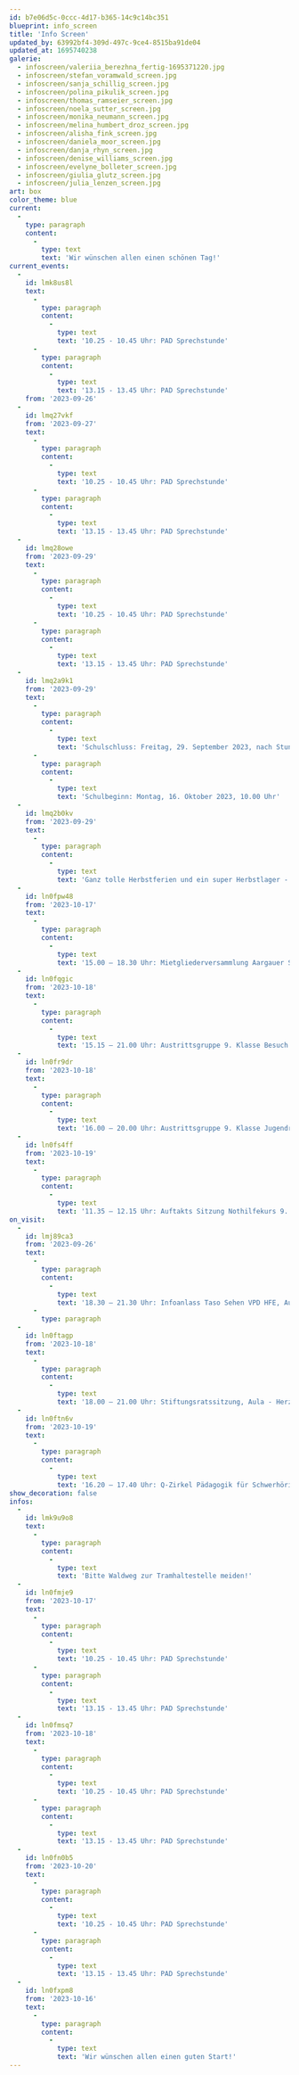 ```yaml
---
id: b7e06d5c-0ccc-4d17-b365-14c9c14bc351
blueprint: info_screen
title: 'Info Screen'
updated_by: 63992bf4-309d-497c-9ce4-8515ba91de04
updated_at: 1695740238
galerie:
  - infoscreen/valeriia_berezhna_fertig-1695371220.jpg
  - infoscreen/stefan_voramwald_screen.jpg
  - infoscreen/sanja_schillig_screen.jpg
  - infoscreen/polina_pikulik_screen.jpg
  - infoscreen/thomas_ramseier_screen.jpg
  - infoscreen/noela_sutter_screen.jpg
  - infoscreen/monika_neumann_screen.jpg
  - infoscreen/melina_humbert_droz_screen.jpg
  - infoscreen/alisha_fink_screen.jpg
  - infoscreen/daniela_moor_screen.jpg
  - infoscreen/danja_rhyn_screen.jpg
  - infoscreen/denise_williams_screen.jpg
  - infoscreen/evelyne_bolleter_screen.jpg
  - infoscreen/giulia_glutz_screen.jpg
  - infoscreen/julia_lenzen_screen.jpg
art: box
color_theme: blue
current:
  -
    type: paragraph
    content:
      -
        type: text
        text: 'Wir wünschen allen einen schönen Tag!'
current_events:
  -
    id: lmk8us8l
    text:
      -
        type: paragraph
        content:
          -
            type: text
            text: '10.25 - 10.45 Uhr: PAD Sprechstunde'
      -
        type: paragraph
        content:
          -
            type: text
            text: '13.15 - 13.45 Uhr: PAD Sprechstunde'
    from: '2023-09-26'
  -
    id: lmq27vkf
    from: '2023-09-27'
    text:
      -
        type: paragraph
        content:
          -
            type: text
            text: '10.25 - 10.45 Uhr: PAD Sprechstunde'
      -
        type: paragraph
        content:
          -
            type: text
            text: '13.15 - 13.45 Uhr: PAD Sprechstunde'
  -
    id: lmq28owe
    from: '2023-09-29'
    text:
      -
        type: paragraph
        content:
          -
            type: text
            text: '10.25 - 10.45 Uhr: PAD Sprechstunde'
      -
        type: paragraph
        content:
          -
            type: text
            text: '13.15 - 13.45 Uhr: PAD Sprechstunde'
  -
    id: lmq2a9k1
    from: '2023-09-29'
    text:
      -
        type: paragraph
        content:
          -
            type: text
            text: 'Schulschluss: Freitag, 29. September 2023, nach Stundenplan'
      -
        type: paragraph
        content:
          -
            type: text
            text: 'Schulbeginn: Montag, 16. Oktober 2023, 10.00 Uhr'
  -
    id: lmq2b0kv
    from: '2023-09-29'
    text:
      -
        type: paragraph
        content:
          -
            type: text
            text: 'Ganz tolle Herbstferien und ein super Herbstlager - Bis bald!'
  -
    id: ln0fpw48
    from: '2023-10-17'
    text:
      -
        type: paragraph
        content:
          -
            type: text
            text: '15.00 – 18.30 Uhr: Mietgliederversammlung Aargauer Sehhilfe, Aula - Herzlich willkommen!'
  -
    id: ln0fqgic
    from: '2023-10-18'
    text:
      -
        type: paragraph
        content:
          -
            type: text
            text: '15.15 – 21.00 Uhr: Austrittsgruppe 9. Klasse Besuch Otoplastiklabor Gruppe A, - Viel Vergnügen!'
  -
    id: ln0fr9dr
    from: '2023-10-18'
    text:
      -
        type: paragraph
        content:
          -
            type: text
            text: '16.00 – 20.00 Uhr: Austrittsgruppe 9. Klasse Jugendraum Wenk Gruppe B, - Viel Vergnügen!'
  -
    id: ln0fs4ff
    from: '2023-10-19'
    text:
      -
        type: paragraph
        content:
          -
            type: text
            text: '11.35 – 12.15 Uhr: Auftakts Sitzung Nothilfekurs 9. Klassen, Aula – Viel Vergnügen!'
on_visit:
  -
    id: lmj89ca3
    from: '2023-09-26'
    text:
      -
        type: paragraph
        content:
          -
            type: text
            text: '18.30 – 21.30 Uhr: Infoanlass Taso Sehen VPD HFE, Aula – Herzlich willkommen!'
      -
        type: paragraph
  -
    id: ln0ftagp
    from: '2023-10-18'
    text:
      -
        type: paragraph
        content:
          -
            type: text
            text: '18.00 – 21.00 Uhr: Stiftungsratssitzung, Aula - Herzlich willkommen!'
  -
    id: ln0ftn6v
    from: '2023-10-19'
    text:
      -
        type: paragraph
        content:
          -
            type: text
            text: '16.20 – 17.40 Uhr: Q-Zirkel Pädagogik für Schwerhörige und Gehörlose, Aula - Herzlich willkommen!'
show_decoration: false
infos:
  -
    id: lmk9u9o8
    text:
      -
        type: paragraph
        content:
          -
            type: text
            text: 'Bitte Waldweg zur Tramhaltestelle meiden!'
  -
    id: ln0fmje9
    from: '2023-10-17'
    text:
      -
        type: paragraph
        content:
          -
            type: text
            text: '10.25 - 10.45 Uhr: PAD Sprechstunde'
      -
        type: paragraph
        content:
          -
            type: text
            text: '13.15 - 13.45 Uhr: PAD Sprechstunde'
  -
    id: ln0fmsq7
    from: '2023-10-18'
    text:
      -
        type: paragraph
        content:
          -
            type: text
            text: '10.25 - 10.45 Uhr: PAD Sprechstunde'
      -
        type: paragraph
        content:
          -
            type: text
            text: '13.15 - 13.45 Uhr: PAD Sprechstunde'
  -
    id: ln0fn0b5
    from: '2023-10-20'
    text:
      -
        type: paragraph
        content:
          -
            type: text
            text: '10.25 - 10.45 Uhr: PAD Sprechstunde'
      -
        type: paragraph
        content:
          -
            type: text
            text: '13.15 - 13.45 Uhr: PAD Sprechstunde'
  -
    id: ln0fxpm8
    from: '2023-10-16'
    text:
      -
        type: paragraph
        content:
          -
            type: text
            text: 'Wir wünschen allen einen guten Start!'
---
```

